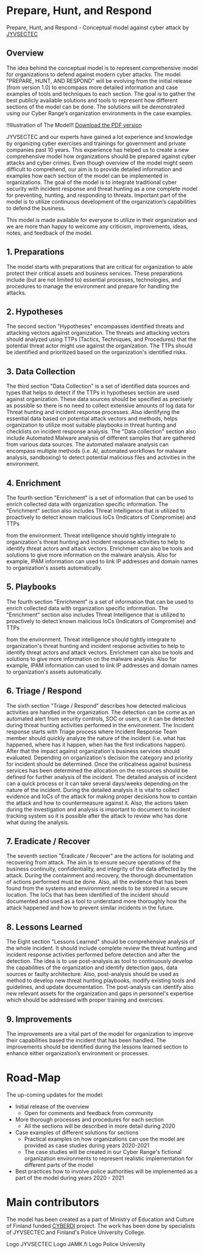 # Prepare, Hunt, and Respond
Prepare, Hunt, and Respond - Conceptual model against cyber attack by [JYVSECTEC](https://jyvsectec.fi)

## Overview
The idea behind the conceptual model is to represent comprehensive model for organizations to defend against modern cyber attacks. The model "PREPARE, HUNT, AND RESPOND" will be evolving from the initial release (from version 1.0) to encompass more detailed information and case examples of tools and techniques to each section. The goal is to gather the best publicly available solutions and tools to represent how different sections of the model can be done. The solutions will be demonstrated using our Cyber Range’s organization environments in the case examples.

!!Illustration of The Model!!
[Download the PDF version]()

JYVSECTEC and our experts have gained a lot experience and knowledge by organizing cyber exercises and trainings for government and private companies past 10 years. This experience has helped us to create a new comprehensive model how organizations should be prepared against cyber attacks and cyber crimes. Even though overview of the model might seem difficult to comprehend, our aim is to provide detailed information and examples how each section of the model can be implemented in organizations. The goal of the model is to integrate traditional cyber security with incident response and threat hunting as a one complete model for preventing, hunting, and responding to threats. Important part of the model is to utilize continuous development of the organization’s capabilities to defend the business.

This model is made available for everyone to utilize in their organization and we are more than happy to welcome any criticism, improvements, ideas, notes, and feedback of the model.

## 1. Preparations
The model starts with preparations that are critical for organization to able protect their critical assets and business services. These preparations include (but are not limited to) essential processes, technologies, and procedures to manage the environment and prepare for handling the attacks.

## 2. Hypotheses
The second section "Hypotheses" encompasses identified threats and attacking vectors against organization. The threats and attacking vectors should analyzed using TTPs (Tactics, Techniques, and Procedures) that the potential threat actor might use against the organization. The TTPs should be identified and prioritized based on the organization's identified risks.

## 3. Data Collection
The third section "Data Collection" is a set of identified data sources and types that helps to detect if the TTPs in hypotheses section are used against organization. These data sources should be specified as precisely as possible so there is no need to collect extensive amounts of log data for Threat hunting and incident response processes. Also identifying the essential data based on potential attack vectors and methods, helps organization to utilize most suitable playbooks in threat hunting and checklists on incident response analysis. The "Data collection" section also include Automated Malware analysis of different samples that are gathered from various data sources. The automated malware analysis can encompass multiple methods (i.e. AI, automated workflows for malware analysis, sandboxing) to detect potential malicious files and activities in the environment.

## 4. Enrichment
The fourth section "Enrichment" is a set of information that can be used to enrich collected data with organization specific information. The "Enrichment" section also includes Threat Intelligence that is utilized to proactively to detect known malicious IoCs (Indicators of Compromise) and TTPs

from the environment. Threat intelligence should tightly integrate to organization's threat hunting and incident response activities to help to identify threat actors and attack vectors. Enrichment can also be tools and solutions to give more information on the malware analysis. Also for example, IPAM information can used to link IP addresses and domain names to organization's assets automatically.

## 5. Playbooks
The fourth section "Enrichment" is a set of information that can be used to enrich collected data with organization specific information. The "Enrichment" section also includes Threat Intelligence that is utilized to proactively to detect known malicious IoCs (Indicators of Compromise) and TTPs

from the environment. Threat intelligence should tightly integrate to organization's threat hunting and incident response activities to help to identify threat actors and attack vectors. Enrichment can also be tools and solutions to give more information on the malware analysis. Also for example, IPAM information can used to link IP addresses and domain names to organization's assets automatically.

## 6. Triage / Respond
The sixth section "Triage / Respond" describes how detected malicious activities are handled in the organization. The detection can be come as an automated alert from security controls, SOC or users, or it can be detected during threat hunting activities performed in the environment. The Incident response starts with Triage process where Incident Response Team member should quickly analyze the nature of the incident (i.e. what has happened, where has it happen, when has the first indications happen). After that the impact against organization's business services should evaluated. Depending on organization's decision the category and priority for incident should be determined. Once the criticalness against business services has been determined the allocation on the resources should be defined for further analysis of the incident. The detailed analysis of incident can a quick process or it can take several days/weeks depending on the nature of the incident. During the detailed analysis it is vital to collect evidence and IoCs of the attack for making proper decisions how to contain the attack and how to countermeasure against it. Also, the actions taken during the investigation and analysis is important to document to incident tracking system so it is possible after the attack to review who has done what during the analysis.

## 7. Eradicate / Recover
The seventh section "Eradicate / Recover" are the actions for isolating and recovering from attack. The aim is to ensure secure operations of the business continuity, confidentiality, and integrity of the data affected by the attack. During the containment and recovery, the thorough documentation of actions performed must be done. Also, all the evidence that has been found from the systems and environment needs to be stored in a secure location. The IoCs that has been identified of the incident should documented and used as a tool to understand more thoroughly how the attack happened and how to prevent similar incidents in the future.

## 8. Lessons Learned
The Eight section "Lessons Learned" should be comprehensive analysis of the whole incident. It should include complete review the threat hunting and incident response activities performed before detection and after the detection. The idea is to use post-analysis as tool to continuously develop the capabilities of the organization and identify detection gaps, data sources or faulty architecture. Also, post-analysis should be used as method to develop new threat hunting playbooks, modify existing tools and guidelines, and update documentation. The post-analysis can identify also new relevant assets for the organization and gaps in personnel's expertise which should be addressed with proper training and exercises.

## 9. Improvements
The improvements are a vital part of the model for organization to improve their capabilities based the incident that has been handled. The improvements should be identified during the lessons learned section to enhance either organization’s environment or processes.

# Road-Map
The up-coming updates for the model:
- Initial release of the overview
  - Open for comments and feedback from community
- More thorough processes and procedures for each section
  - All the sections will be described in more detail during 2020
- Case examples of different solutions for sections
  - Practical examples on how organizations can use the model are provided as case studies during years 2020-2021
  - The case studies will be created in our Cyber Range's fictional organization environments to represent realistic implementation for  different parts of the model
- Best practices how to involve police authorities will be implemented as a part of the model during years 2020 - 2021

# Main contributors
The model has been created as a part of Ministry of Education and Culture of Finland funded [CYBERDI](https://jyvsectec.fi/2018/10/cyberdi/) project. The work has been done by specialists of JYVSECTEC and Finland's Police University College.

Logo JYVSECTEC
Logo JAMK.fi
Logo Police University
